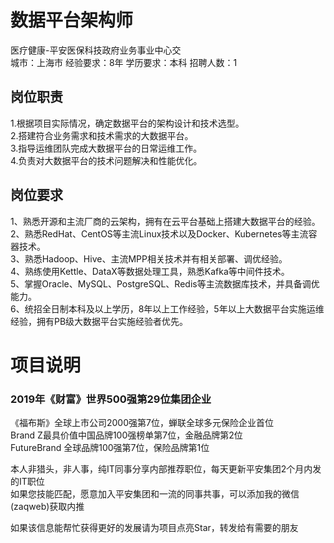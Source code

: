 # 数据平台架构师
医疗健康-平安医保科技政府业务事业中心交  
城市：上海市 经验要求：8年 学历要求：本科  招聘人数：1

## 岗位职责
1.根据项目实际情况，确定数据平台的架构设计和技术选型。   
2.搭建符合业务需求和技术需求的大数据平台。   
3.指导运维团队完成大数据平台的日常运维工作。   
4.负责对大数据平台的技术问题解决和性能优化。

## 岗位要求
1、熟悉开源和主流厂商的云架构，拥有在云平台基础上搭建大数据平台的经验。   
2、熟悉RedHat、CentOS等主流Linux技术以及Docker、Kubernetes等主流容器技术。   
3、熟悉Hadoop、Hive、主流MPP相关技术并有相关部署、调优经验。   
4、熟练使用Kettle、DataX等数据处理工具，熟悉Kafka等中间件技术。   
5、掌握Oracle、MySQL、PostgreSQL、Redis等主流数据库技术，并具备调优能力。   
6、统招全日制本科及以上学历，8年以上工作经验，5年以上大数据平台实施运维经验，拥有PB级大数据平台实施经验者优先。

# 项目说明

### 2019年《财富》世界500强第29位集团企业
《福布斯》全球上市公司2000强第7位，蝉联全球多元保险企业首位  
Brand Z最具价值中国品牌100强榜单第7位，金融品牌第2位  
FutureBrand 全球品牌100强第7位，保险品牌第1位

本人非猎头，非人事，纯IT同事分享内部推荐职位，每天更新平安集团2个月内发的IT职位  
如果您技能匹配，愿意加入平安集团和一流的同事共事，可以添加我的微信(zaqweb)获取内推 

如果该信息能帮忙获得更好的发展请为项目点亮Star，转发给有需要的朋友




